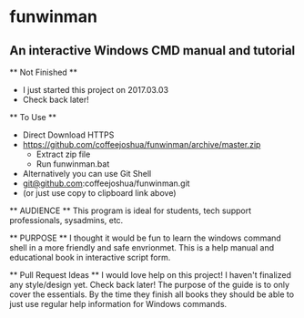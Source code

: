 # funwinman 
## An interactive Windows CMD manual and tutorial
** Not Finished **
* I just started this project on 2017.03.03
* Check back later!

** To Use **
* Direct Download HTTPS
* https://github.com/coffeejoshua/funwinman/archive/master.zip  
  * Extract zip file
  * Run funwinman.bat 
* Alternatively you can use Git Shell
* git@github.com:coffeejoshua/funwinman.git
* (or just use copy to clipboard link above)

** AUDIENCE **
This program is ideal for students, tech support professionals, sysadmins, etc.

** PURPOSE **
I thought it would be fun to learn the windows command shell in a more friendly and safe envrionmet.
This is a help manual and educational book in interactive script form.

** Pull Request Ideas **
I would love help on this project!  I haven't finalized any style/design yet. Check back later!
The purpose of the guide is to only cover the essentials. By the time they finish all books
they should be able to just use regular help information for Windows commands.
